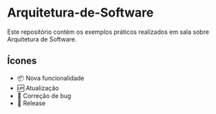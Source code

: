 # Arquitetura-de-Software
Este repositório contém os exemplos práticos realizados em sala sobre Arquitetura de Software.

## Ícones
- :package: Nova funcionalidade
- :up: Atualização
- :bug:  Correção de bug
- :checkered_flag: Release
